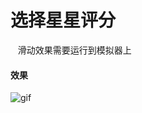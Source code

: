 # 选择星星评分
    滑动效果需要运行到模拟器上

#### 效果
![gif](http://m.qilong.com/Public/newmobile/default/Images/star.gif "DEMO-GIF")
